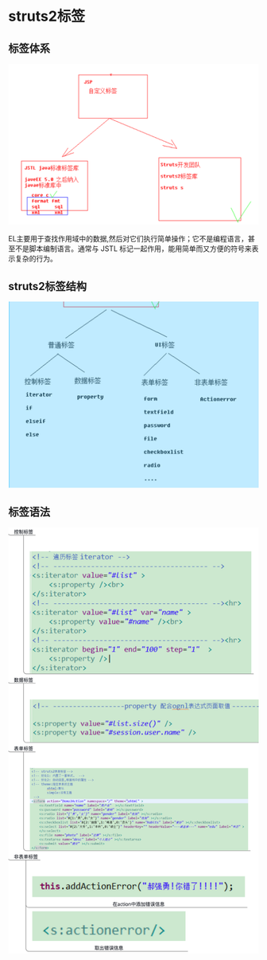 # struts2标签

## 标签体系

![](../../.gitbook/assets/image%20%2887%29.png)

EL主要用于查找作用域中的数据,然后对它们执行简单操作；它不是编程语言，甚至不是脚本编制语言。通常与 JSTL 标记一起作用，能用简单而又方便的符号来表示复杂的行为。



## struts2标签结构

![](../../.gitbook/assets/image%20%28172%29.png)

## 标签语法

![](../../.gitbook/assets/image%20%2896%29.png)

